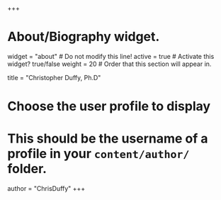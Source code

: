 +++
# About/Biography widget.
widget = "about"  # Do not modify this line!
active = true  # Activate this widget? true/false
weight = 20  # Order that this section will appear in.

title = "Christopher Duffy, Ph.D"

# Choose the user profile to display
# This should be the username of a profile in your `content/author/` folder.
author = "ChrisDuffy"
+++
